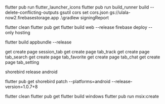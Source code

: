 flutter pub run flutter_launcher_icons
flutter pub run build_runner build --delete-conflicting-outputs
gsutil cors set cors.json gs://ulala-now2.firebasestorage.app
.\gradlew signingReport


flutter clean
flutter pub get
flutter build web --release
firebase deploy --only hosting


flutter build appbundle --release


get create page session_tab
get create page tab_track
get create page tab_search
get create page tab_favorite
get create page tab_chat
get create page tab_setting


shorebird release android


flutter pub get
shorebird patch --platforms=android --release-version=1.0.7+8

flutter clean
flutter pub get
flutter build windows
flutter pub run msix:create

